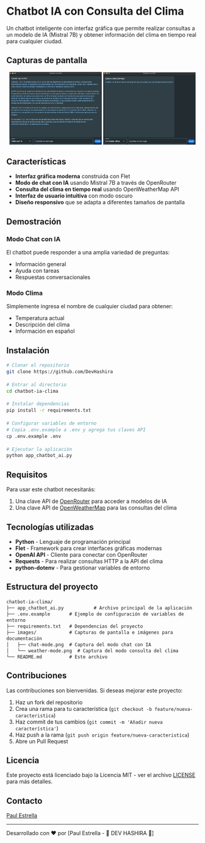 # Chatbot IA con Consulta del Clima

Un chatbot inteligente con interfaz gráfica que permite realizar consultas a un modelo de IA (Mistral 7B) y obtener información del clima en tiempo real para cualquier ciudad.

## Capturas de pantalla

<div align="center">
  <img src="images/chat-mode.png" alt="Modo chat con IA" width="48%" />
  <img src="images/weather-mode.png" alt="Modo consulta del clima" width="48%" />
</div>

## Características

- **Interfaz gráfica moderna** construida con Flet
- **Modo de chat con IA** usando Mistral 7B a través de OpenRouter
- **Consulta del clima en tiempo real** usando OpenWeatherMap API
- **Interfaz de usuario intuitiva** con modo oscuro
- **Diseño responsivo** que se adapta a diferentes tamaños de pantalla

## Demostración

### Modo Chat con IA
El chatbot puede responder a una amplia variedad de preguntas:
- Información general
- Ayuda con tareas
- Respuestas conversacionales

### Modo Clima
Simplemente ingresa el nombre de cualquier ciudad para obtener:
- Temperatura actual
- Descripción del clima
- Información en español

## Instalación

```bash
# Clonar el repositorio
git clone https://github.com/DevHashira

# Entrar al directorio
cd chatbot-ia-clima

# Instalar dependencias
pip install -r requirements.txt

# Configurar variables de entorno
# Copia .env.example a .env y agrega tus claves API
cp .env.example .env

# Ejecutar la aplicación
python app_chatbot_ai.py
```

## Requisitos

Para usar este chatbot necesitarás:
1. Una clave API de [OpenRouter](https://openrouter.ai/) para acceder a modelos de IA
2. Una clave API de [OpenWeatherMap](https://openweathermap.org/api) para las consultas del clima

## Tecnologías utilizadas

- **Python** - Lenguaje de programación principal
- **Flet** - Framework para crear interfaces gráficas modernas
- **OpenAI API** - Cliente para conectar con OpenRouter
- **Requests** - Para realizar consultas HTTP a la API del clima
- **python-dotenv** - Para gestionar variables de entorno

## Estructura del proyecto

```
chatbot-ia-clima/
├── app_chatbot_ai.py           # Archivo principal de la aplicación
├── .env.example       # Ejemplo de configuración de variables de entorno
├── requirements.txt   # Dependencias del proyecto
├── images/            # Capturas de pantalla e imágenes para documentación
│   ├── chat-mode.png  # Captura del modo chat con IA
│   └── weather-mode.png  # Captura del modo consulta del clima
└── README.md          # Este archivo
```

## Contribuciones

Las contribuciones son bienvenidas. Si deseas mejorar este proyecto:

1. Haz un fork del repositorio
2. Crea una rama para tu característica (`git checkout -b feature/nueva-caracteristica`)
3. Haz commit de tus cambios (`git commit -m 'Añadir nueva característica'`)
4. Haz push a la rama (`git push origin feature/nueva-caracteristica`)
5. Abre un Pull Request

## Licencia

Este proyecto está licenciado bajo la Licencia MIT - ver el archivo [LICENSE](LICENSE) para más detalles.

## Contacto

[Paul Estrella](https://github.com/Paul-Programmer)

---

Desarrollado con ❤️ por [Paul Estrella - 🐍 DEV HASHIRA 🥷]
